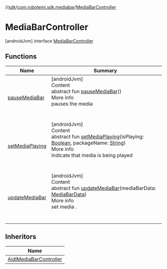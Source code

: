 //[sdk](../../../index.md)/[com.robotemi.sdk.mediabar](../index.md)/[MediaBarController](index.md)



# MediaBarController  
 [androidJvm] interface [MediaBarController](index.md)   


## Functions  
  
|  Name |  Summary | 
|---|---|
| <a name="com.robotemi.sdk.mediabar/MediaBarController/pauseMediaBar/#/PointingToDeclaration/"></a>[pauseMediaBar](pause-media-bar.md)| <a name="com.robotemi.sdk.mediabar/MediaBarController/pauseMediaBar/#/PointingToDeclaration/"></a>[androidJvm]  <br>Content  <br>abstract fun [pauseMediaBar](pause-media-bar.md)()  <br>More info  <br>pauses the media  <br><br><br>|
| <a name="com.robotemi.sdk.mediabar/MediaBarController/setMediaPlaying/#boolean#java.lang.String/PointingToDeclaration/"></a>[setMediaPlaying](set-media-playing.md)| <a name="com.robotemi.sdk.mediabar/MediaBarController/setMediaPlaying/#boolean#java.lang.String/PointingToDeclaration/"></a>[androidJvm]  <br>Content  <br>abstract fun [setMediaPlaying](set-media-playing.md)(isPlaying: [Boolean](https://kotlinlang.org/api/latest/jvm/stdlib/kotlin/-boolean/index.html), packageName: [String](https://developer.android.com/reference/kotlin/java/lang/String.html))  <br>More info  <br>Indicate that media is being played  <br><br><br>|
| <a name="com.robotemi.sdk.mediabar/MediaBarController/updateMediaBar/#com.robotemi.sdk.mediabar.MediaBarData/PointingToDeclaration/"></a>[updateMediaBar](update-media-bar.md)| <a name="com.robotemi.sdk.mediabar/MediaBarController/updateMediaBar/#com.robotemi.sdk.mediabar.MediaBarData/PointingToDeclaration/"></a>[androidJvm]  <br>Content  <br>abstract fun [updateMediaBar](update-media-bar.md)(mediaBarData: [MediaBarData](../-media-bar-data/index.md))  <br>More info  <br>set media .  <br><br><br>|


## Inheritors  
  
|  Name | 
|---|
| <a name="com.robotemi.sdk.mediabar/AidlMediaBarController///PointingToDeclaration/"></a>[AidlMediaBarController](../-aidl-media-bar-controller/index.md)|

